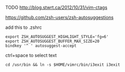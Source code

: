 TODO http://blog.stwrt.ca/2012/10/31/vim-ctags

https://github.com/zsh-users/zsh-autosuggestions

add this to .zshrc

```
export ZSH_AUTOSUGGEST_HIGHLIGHT_STYLE='fg=6'
export ZSH_AUTOSUGGEST_BUFFER_MAX_SIZE=20
bindkey '^ ' autosuggest-accept
```

ctrl+space to select text

```
cd /usr/bin && ln -s $HOME/vimrc/bin/i3exit i3exit
```
